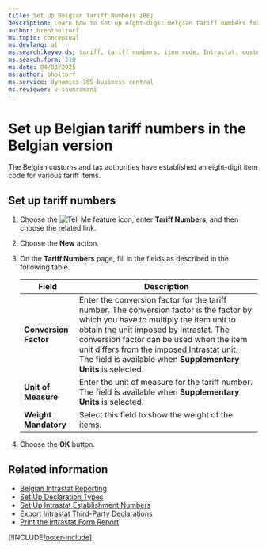 ```yaml
---
title: Set Up Belgian Tariff Numbers [BE]
description: Learn how to set up eight-digit Belgian tariff numbers for compliance with customs and tax regulations.
author: brentholtorf
ms.topic: conceptual
ms.devlang: al
ms.search.keywords: tariff, tariff numbers, item code, Intrastat, customs, tax regulations, conversion factor, Belgian version
ms.search.form: 310
ms.date: 04/03/2025
ms.author: bholtorf
ms.service: dynamics-365-business-central
ms.reviewer: v-soumramani
---
```


# Set up Belgian tariff numbers in the Belgian version

The Belgian customs and tax authorities have established an eight-digit item code for various tariff items.  

## Set up tariff numbers

1. Choose the ![Tell Me feature](../../media/ui-search/search_small.png "Tell me what you want to do") icon, enter **Tariff Numbers**, and then choose the related link.  
1. Choose the **New** action.  
1. On the **Tariff Numbers** page, fill in the fields as described in the following table.  

    |Field|Description|  
    |---------------------------------|---------------------------------------|  
    |**Conversion Factor**|Enter the conversion factor for the tariff number. The conversion factor is the factor by which you have to multiply the item unit to obtain the unit imposed by Intrastat. The conversion factor can be used when the item unit differs from the imposed Intrastat unit. The field is available when **Supplementary Units** is selected.|  
    |**Unit of Measure**|Enter the unit of measure for the tariff number. The field is available when **Supplementary Units** is selected.|  
    |**Weight Mandatory**|Select this field to show the weight of the items.|  

1. Choose the **OK** button.  
  
## Related information

- [Belgian Intrastat Reporting](belgian-intrastat-reporting.md)
- [Set Up Declaration Types](how-to-set-up-declaration-types.md)
- [Set Up Intrastat Establishment Numbers](how-to-set-up-intrastat-establishment-numbers.md)
- [Export Intrastat Third-Party Declarations](how-to-export-intrastat-third-party-declararations.md)
- [Print the Intrastat Form Report](how-to-print-the-intrastat-form-report.md)

[!INCLUDE[footer-include](../../includes/footer-banner.md)]
